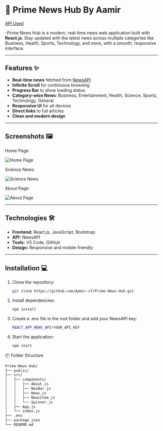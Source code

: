 # 📰 Prime News Hub By Aamir

[API Used](https://newsapi.org/)

-Prime News Hub is a modern, real-time news web application built with **React.js**. Stay updated with the latest news across multiple categories like Business, Health, Sports, Technology, and more, with a smooth, responsive interface.

---

## Features ✨

- **Real-time news** fetched from [NewsAPI](https://newsapi.org/)
- **Infinite Scroll** for continuous browsing
- **Progress Bar** to show loading status
- **Category-wise News**: Business, Entertainment, Health, Science, Sports, Technology, General
- **Responsive UI** for all devices
- **Direct links** to full articles
- **Clean and modern design**

---

## Screenshots 🖼️

Home Page:

![Home Page](Screenshorts/Home.png)

Science News:

![Science News](Screenshorts/Science.png)

About Page:

![About Page](Screenshorts/About.png)

---

## Technologies 🛠️

- **Frontend:** React.js, JavaScript, Bootstrap  
- **API:** NewsAPI  
- **Tools:** VS Code, GitHub  
- **Design:** Responsive and mobile-friendly

---

## Installation 💻

1. Clone the repository:  
   ```bash
   git clone https://github.com/Aamir-sf/Prime-News-Hub.git
2. Install dependencies:
   ```bash
   npm install
4. Create a .env file in the root folder and add your NewsAPI key:
   ```bash
   REACT_APP_NEWS_API=YOUR_API_KEY
6. Start the application:
   ```bash
   npm start

📦 Folder Structure
   ```bash
Prime-News-Hub/
├── public/
├── src/
│   ├── components/
│   │   ├── About.js
│   │   ├── NavBar.js
│   │   ├── News.js
│   │   ├── NewsItem.js
│   │   └── Spinner.js
│   ├── App.js
│   └── index.js
├── .env
├── package.json
└── README.md

